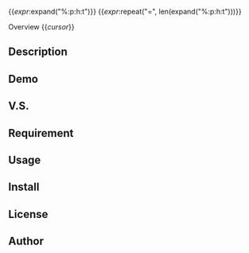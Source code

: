{{_expr_:expand("%:p:h:t")}}
{{_expr_:repeat("=", len(expand("%:p:h:t")))}}

Overview
{{_cursor_}}

Description
-----------

Demo
----

V.S.
----

Requirement
-----------

Usage
-----

Install
-------

License
-------

Author
------


